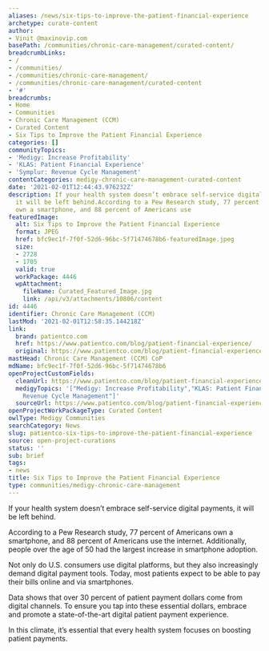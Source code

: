 ```yaml
---
aliases: /news/six-tips-to-improve-the-patient-financial-experience
archetype: curate-content
author:
- Vinit @maxinovip.com
basePath: /communities/chronic-care-management/curated-content/
breadcrumbLinks:
- /
- /communities/
- /communities/chronic-care-management/
- /communities/chronic-care-management/curated-content
- '#'
breadcrumbs:
- Home
- Communities
- Chronic Care Management (CCM)
- Curated Content
- Six Tips to Improve the Patient Financial Experience
categories: []
communityTopics:
- 'Medigy: Increase Profitability'
- 'KLAS: Patient Financial Experience'
- 'Symplur: Revenue Cycle Management'
contentCategories: medigy-chronic-care-management-curated-content
date: '2021-02-01T12:44:43.976232Z'
description: If your health system doesn’t embrace self-service digital payments,
  it will be left behind.According to a Pew Research study, 77 percent of Americans
  own a smartphone, and 88 percent of Americans use
featuredImage:
  alt: Six Tips to Improve the Patient Financial Experience
  format: JPEG
  href: bfc9ec1f-7f0f-52d6-96bc-5f71474678b6-featuredImage.jpeg
  size:
  - 2728
  - 1705
  valid: true
  workPackage: 4446
  wpAttachment:
    fileName: Curated_Featured_Image.jpg
    link: /api/v3/attachments/10806/content
id: 4446
identifier: Chronic Care Management (CCM)
lastMod: '2021-02-01T12:58:35.144218Z'
link:
  brand: patientco.com
  href: https://www.patientco.com/blog/patient-financial-experience/
  original: https://www.patientco.com/blog/patient-financial-experience/
mastHead: Chronic Care Management (CCM) CoP
mdName: bfc9ec1f-7f0f-52d6-96bc-5f71474678b6
openProjectCustomFields:
  cleanUrl: https://www.patientco.com/blog/patient-financial-experience/
  medigyTopics: '["Medigy: Increase Profitability","KLAS: Patient Financial Experience","Symplur:
    Revenue Cycle Management"]'
  sourceUrl: https://www.patientco.com/blog/patient-financial-experience/
openProjectWorkPackageType: Curated Content
owlType: Medigy Communities
searchCategory: News
slug: patientco-six-tips-to-improve-the-patient-financial-experience
source: open-project-curations
status: ''
sub: brief
tags:
- news
title: Six Tips to Improve the Patient Financial Experience
type: communities/medigy-chronic-care-management
---
```


<p>If your health system doesn’t embrace self-service digital payments, it will be left behind.</p><p>According to a Pew Research study, 77 percent of Americans own a smartphone, and 88 percent of Americans use the internet. Additionally, people over the age of 50 had the largest increase in smartphone adoption.</p><p>Not only do U.S. consumers use digital platforms, but they also increasingly demand digital payment tools. Today, most patients expect to be able to pay their bills online and via smartphones.</p><p>Data shows that over 30 percent of patient payment dollars come from digital channels. To ensure you tap into these essential dollars, embrace and promote a state-of-the-art digital patient payment experience.</p><p>In this climate, it’s essential that every health system focuses on boosting patient payments.</p>